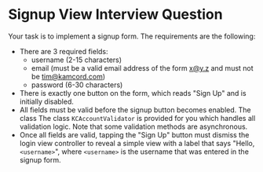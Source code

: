 # Signup View Interview Question

Your task is to implement a signup form. The requirements are the following:

* There are 3 required fields:
  * username (2-15 characters)
  * email (must be a valid email address of the form x@y.z and must not be tim@kamcord.com)
  * password (6-30 characters)
* There is exactly one button on the form, which reads "Sign Up" and is initially disabled.
* All fields must be valid before the signup button becomes enabled. The class
  The class `KCAccountValidator` is provided for you which handles all validation
  logic. Note that some validation methods are asynchronous.
* Once all fields are valid, tapping the "Sign Up" button must dismiss the
  login view controller to reveal a simple view with a label that says "Hello,
  `<username>`", where `<username>` is the username that was entered in the signup
  form.

